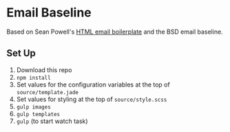 # Email Baseline

Based on Sean Powell's [HTML email boilerplate](https://github.com/seanpowell/Email-Boilerplate) and the BSD email baseline.

## Set Up
1. Download this repo
2. `npm install`
3. Set values for the configuration variables at the top of `source/template.jade`
4. Set values for styling at the top of `source/style.scss`
5. `gulp images`
6. `gulp templates`
7. `gulp` (to start watch task)